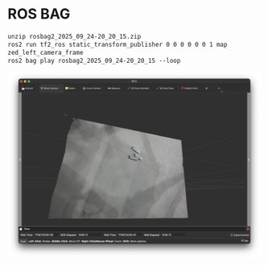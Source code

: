 # ROS BAG
```
unzip rosbag2_2025_09_24-20_20_15.zip
ros2 run tf2_ros static_transform_publisher 0 0 0 0 0 0 1 map zed_left_camera_frame
ros2 bag play rosbag2_2025_09_24-20_20_15 --loop
```
![ros_bag](../assets/ros_bag.png)
